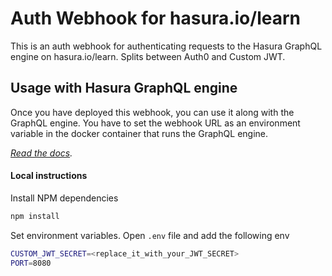 # Auth Webhook for hasura.io/learn

This is an auth webhook for authenticating requests to the Hasura GraphQL engine on hasura.io/learn. Splits between Auth0 and Custom JWT.

## Usage with Hasura GraphQL engine

Once you have deployed this webhook, you can use it along with the GraphQL engine. You have to set the webhook URL as an environment variable in the docker container that runs the GraphQL engine.

*[Read the docs](https://hasura.io/docs/1.0/graphql/manual/auth/authentication/webhook.html).*

#### Local instructions

Install NPM dependencies

```bash
npm install
```

Set environment variables. Open `.env` file and add the following env

```bash
CUSTOM_JWT_SECRET=<replace_it_with_your_JWT_SECRET>
PORT=8080
```
